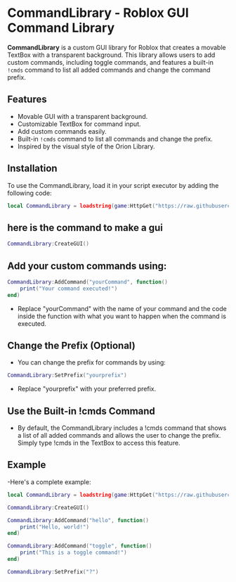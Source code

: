 # CommandLibrary - Roblox GUI Command Library

**CommandLibrary** is a custom GUI library for Roblox that creates a movable TextBox with a transparent background. This library allows users to add custom commands, including toggle commands, and features a built-in `!cmds` command to list all added commands and change the command prefix.

## Features

- Movable GUI with a transparent background.
- Customizable TextBox for command input.
- Add custom commands easily.
- Built-in `!cmds` command to list all commands and change the prefix.
- Inspired by the visual style of the Orion Library.

## Installation

To use the CommandLibrary, load it in your script executor by adding the following code:

```lua
local CommandLibrary = loadstring(game:HttpGet("https://raw.githubusercontent.com/Daviboycool/Hellos-cmds/main/.github/Mylibry/Ha/Cmdsliby.lua"))()
```

## here is the command to make a gui

```lua
CommandLibrary:CreateGUI()
```

## Add your custom commands using:

```lua
CommandLibrary:AddCommand("yourCommand", function()
    print("Your command executed!")
end)
```

- Replace "yourCommand" with the name of your command and the code inside the function with what you want to happen when the command is executed.

## Change the Prefix (Optional)
- You can change the prefix for commands by using:

```lua
CommandLibrary:SetPrefix("yourprefix")
```
- Replace "yourprefix" with your preferred prefix.

## Use the Built-in !cmds Command
- By default, the CommandLibrary includes a !cmds command that shows a list of all added commands and allows the user to change the prefix. Simply type !cmds in the TextBox to access this feature.
## Example


-Here's a complete example:
```lua
local CommandLibrary = loadstring(game:HttpGet("https://raw.githubusercontent.com/Daviboycool/Hellos-cmds/main/.github/Mylibry/Ha/Cmdsliby.lua"))()

CommandLibrary:CreateGUI()

CommandLibrary:AddCommand("hello", function()
    print("Hello, world!")
end)

CommandLibrary:AddCommand("toggle", function()
    print("This is a toggle command!")
end)

CommandLibrary:SetPrefix("?")
```
